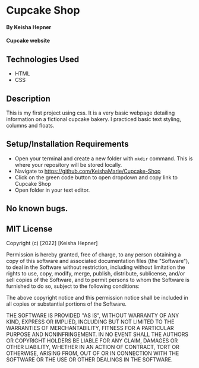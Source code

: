 # Cupcake Shop

#### By Keisha Hepner

#### Cupcake website

## Technologies Used

* HTML
* CSS

## Description

This is my first project using css. It is a very basic webpage detailing information on a fictional cupcake bakery. I practiced basic text styling, columns and floats.

## Setup/Installation Requirements

* Open your terminal and create a new folder with `mkdir` command. This is where your repository will be stored locally.
* Navigate to https://github.com/KeishaMarie/Cupcake-Shop
* Click on the green code button to open dropdown and copy link to Cupcake Shop
* Open folder in your text editor.

## No known bugs.

## MIT License

Copyright (c) [2022] [Keisha Hepner]

Permission is hereby granted, free of charge, to any person obtaining a copy
of this software and associated documentation files (the "Software"), to deal
in the Software without restriction, including without limitation the rights
to use, copy, modify, merge, publish, distribute, sublicense, and/or sell
copies of the Software, and to permit persons to whom the Software is
furnished to do so, subject to the following conditions:

The above copyright notice and this permission notice shall be included in all
copies or substantial portions of the Software.

THE SOFTWARE IS PROVIDED "AS IS", WITHOUT WARRANTY OF ANY KIND, EXPRESS OR
IMPLIED, INCLUDING BUT NOT LIMITED TO THE WARRANTIES OF MERCHANTABILITY,
FITNESS FOR A PARTICULAR PURPOSE AND NONINFRINGEMENT. IN NO EVENT SHALL THE
AUTHORS OR COPYRIGHT HOLDERS BE LIABLE FOR ANY CLAIM, DAMAGES OR OTHER
LIABILITY, WHETHER IN AN ACTION OF CONTRACT, TORT OR OTHERWISE, ARISING FROM,
OUT OF OR IN CONNECTION WITH THE SOFTWARE OR THE USE OR OTHER DEALINGS IN THE
SOFTWARE.
